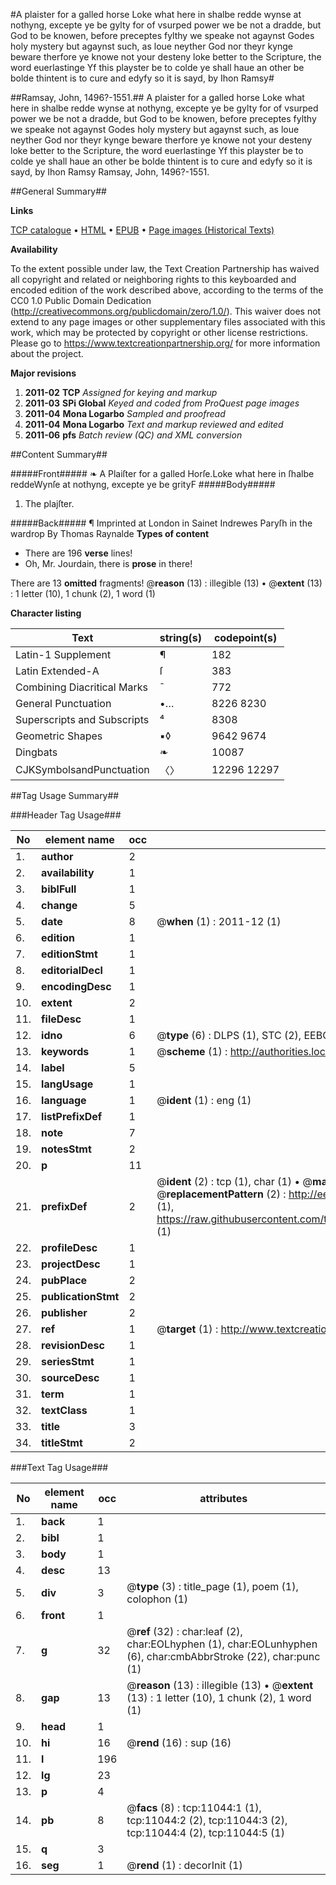 #A plaister for a galled horse Loke what here in shalbe redde wynse at nothyng, excepte ye be gylty for of vsurped power we be not a dradde, but God to be knowen, before preceptes fylthy we speake not agaynst Godes holy mystery but agaynst such, as loue neyther God nor theyr kynge beware therfore ye knowe not your desteny loke better to the Scripture, the word euerlastinge Yf this playster be to colde ye shall haue an other be bolde thintent is to cure and edyfy so it is sayd, by Ihon Ramsy#

##Ramsay, John, 1496?-1551.##
A plaister for a galled horse Loke what here in shalbe redde wynse at nothyng, excepte ye be gylty for of vsurped power we be not a dradde, but God to be knowen, before preceptes fylthy we speake not agaynst Godes holy mystery but agaynst such, as loue neyther God nor theyr kynge beware therfore ye knowe not your desteny loke better to the Scripture, the word euerlastinge Yf this playster be to colde ye shall haue an other be bolde thintent is to cure and edyfy so it is sayd, by Ihon Ramsy
Ramsay, John, 1496?-1551.

##General Summary##

**Links**

[TCP catalogue](http://www.ota.ox.ac.uk/tcp/)  • 
[HTML](http://tei.it.ox.ac.uk/tcp/Texts-HTML/free/A10/A10386.html)  • 
[EPUB](http://tei.it.ox.ac.uk/tcp/Texts-EPUB/free/A10/A10386.epub) • 
[Page images (Historical Texts)](https://historicaltexts.jisc.ac.uk/eebo-99846099e)

**Availability**

To the extent possible under law, the Text Creation Partnership has waived all copyright and related or neighboring rights to this keyboarded and encoded edition of the work described above, according to the terms of the CC0 1.0 Public Domain Dedication (http://creativecommons.org/publicdomain/zero/1.0/). This waiver does not extend to any page images or other supplementary files associated with this work, which may be protected by copyright or other license restrictions. Please go to https://www.textcreationpartnership.org/ for more information about the project.

**Major revisions**

1. __2011-02__ __TCP__ *Assigned for keying and markup*
1. __2011-03__ __SPi Global__ *Keyed and coded from ProQuest page images*
1. __2011-04__ __Mona Logarbo__ *Sampled and proofread*
1. __2011-04__ __Mona Logarbo__ *Text and markup reviewed and edited*
1. __2011-06__ __pfs__ *Batch review (QC) and XML conversion*

##Content Summary##

#####Front#####
❧ A Plaiſter for a galled Horſe.Loke what here in ſhalbe reddeWynſe at nothyng, excepte ye be grityF
#####Body#####

1. The plajſter.

#####Back#####
¶ Imprinted at London in Sainet Indrewes Paryſh in the wardrop By Thomas Raynalde
**Types of content**

  * There are 196 **verse** lines!
  * Oh, Mr. Jourdain, there is **prose** in there!

There are 13 **omitted** fragments! 
 @__reason__ (13) : illegible (13)  •  @__extent__ (13) : 1 letter (10), 1 chunk (2), 1 word (1)

**Character listing**


|Text|string(s)|codepoint(s)|
|---|---|---|
|Latin-1 Supplement|¶|182|
|Latin Extended-A|ſ|383|
|Combining             Diacritical Marks|̄|772|
|General Punctuation|•…|8226 8230|
|Superscripts             and Subscripts|⁴|8308|
|Geometric Shapes|▪◊|9642 9674|
|Dingbats|❧|10087|
|CJKSymbolsandPunctuation|〈〉|12296 12297|

##Tag Usage Summary##

###Header Tag Usage###

|No|element name|occ|attributes|
|---|---|---|---|
|1.|__author__|2||
|2.|__availability__|1||
|3.|__biblFull__|1||
|4.|__change__|5||
|5.|__date__|8| @__when__ (1) : 2011-12 (1)|
|6.|__edition__|1||
|7.|__editionStmt__|1||
|8.|__editorialDecl__|1||
|9.|__encodingDesc__|1||
|10.|__extent__|2||
|11.|__fileDesc__|1||
|12.|__idno__|6| @__type__ (6) : DLPS (1), STC (2), EEBO-CITATION (1), PROQUEST (1), VID (1)|
|13.|__keywords__|1| @__scheme__ (1) : http://authorities.loc.gov/ (1)|
|14.|__label__|5||
|15.|__langUsage__|1||
|16.|__language__|1| @__ident__ (1) : eng (1)|
|17.|__listPrefixDef__|1||
|18.|__note__|7||
|19.|__notesStmt__|2||
|20.|__p__|11||
|21.|__prefixDef__|2| @__ident__ (2) : tcp (1), char (1)  •  @__matchPattern__ (2) : ([0-9\-]+):([0-9IVX]+) (1), (.+) (1)  •  @__replacementPattern__ (2) : http://eebo.chadwyck.com/downloadtiff?vid=$1&page=$2 (1), https://raw.githubusercontent.com/textcreationpartnership/Texts/master/tcpchars.xml#$1 (1)|
|22.|__profileDesc__|1||
|23.|__projectDesc__|1||
|24.|__pubPlace__|2||
|25.|__publicationStmt__|2||
|26.|__publisher__|2||
|27.|__ref__|1| @__target__ (1) : http://www.textcreationpartnership.org/docs/. (1)|
|28.|__revisionDesc__|1||
|29.|__seriesStmt__|1||
|30.|__sourceDesc__|1||
|31.|__term__|1||
|32.|__textClass__|1||
|33.|__title__|3||
|34.|__titleStmt__|2||


###Text Tag Usage###

|No|element name|occ|attributes|
|---|---|---|---|
|1.|__back__|1||
|2.|__bibl__|1||
|3.|__body__|1||
|4.|__desc__|13||
|5.|__div__|3| @__type__ (3) : title_page (1), poem (1), colophon (1)|
|6.|__front__|1||
|7.|__g__|32| @__ref__ (32) : char:leaf (2), char:EOLhyphen (1), char:EOLunhyphen (6), char:cmbAbbrStroke (22), char:punc (1)|
|8.|__gap__|13| @__reason__ (13) : illegible (13)  •  @__extent__ (13) : 1 letter (10), 1 chunk (2), 1 word (1)|
|9.|__head__|1||
|10.|__hi__|16| @__rend__ (16) : sup (16)|
|11.|__l__|196||
|12.|__lg__|23||
|13.|__p__|4||
|14.|__pb__|8| @__facs__ (8) : tcp:11044:1 (1), tcp:11044:2 (2), tcp:11044:3 (2), tcp:11044:4 (2), tcp:11044:5 (1)|
|15.|__q__|3||
|16.|__seg__|1| @__rend__ (1) : decorInit (1)|
